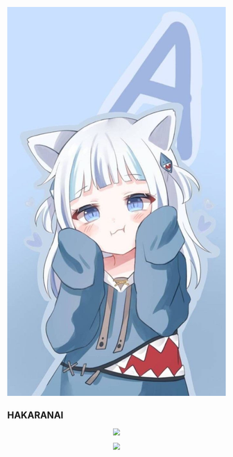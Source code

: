 !['kawai'](https://github.com/thegilang/thegilang/raw/main/af9afb09-bbed-4ab4-9788-88d85ed16309.jpeg)
## HAKARANAI 

<p align="center"><a href="https://github.com/RIKASHIKI"><img src="https://github-readme-stats.vercel.app/api?username=thegilang&show_icons=true&theme=tokyonight"></a></p>
<p align="center"><a href="https://github.com/RIKASHIKI"><img src="https://github-readme-stats.vercel.app/api/top-langs/?username=thegilang&theme=tokyonight&layout=compact"></a></p>
<!---
thegilang/thegilang is a ✨ special ✨ repository because its `README.md` (this file) appears on your GitHub profile.
You can click the Preview link to take a look at your changes.
--->
